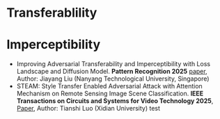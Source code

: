 # Transferablility

# Imperceptibility
- Improving Adversarial Transferability and Imperceptibility with Loss Landscape and Diffusion Model. **Pattern Recognition 2025** [paper](https://www.sciencedirect.com/science/article/pii/S0031320325007368?ref=pdf_download&fr=RR-2&rr=95b39bce290bd390), Author: Jiayang Liu (Nanyang Technological University, Singapore)
- STEAM: Style Transfer Enabled Adversarial Attack with Attention Mechanism on Remote Sensing Image Scene Classification. **IEEE Transactions on Circuits and Systems for Video Technology 2025**, [Paper](https://ieeexplore.ieee.org/abstract/document/11062895), Author: Tianshi Luo (Xidian University) test